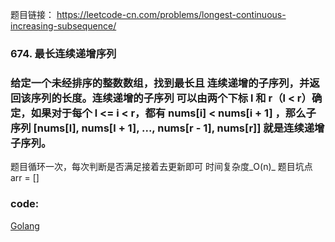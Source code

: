 题目链接：
    https://leetcode-cn.com/problems/longest-continuous-increasing-subsequence/
    
### 674. 最长连续递增序列
### 给定一个未经排序的整数数组，找到最长且 连续递增的子序列，并返回该序列的长度。连续递增的子序列 可以由两个下标 l 和 r（l < r）确定，如果对于每个 l <= i < r，都有 nums[i] < nums[i + 1] ，那么子序列 [nums[l], nums[l + 1], ..., nums[r - 1], nums[r]] 就是连续递增子序列。
   
题目循环一次，每次判断是否满足接着去更新即可 时间复杂度_O(n)_
题目坑点 arr = []

### code:
[Golang](https://github.com/Archangel59/LeetCode/blob/main/674/674.go)